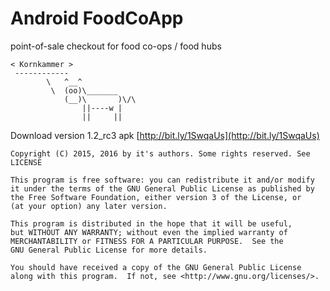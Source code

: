 #  Android FoodCoApp
point-of-sale checkout for food co-ops / food hubs

```
< Kornkammer >
 ------------
        \   ^__^
         \  (oo)\_______
            (__)\       )\/\
                ||----w |
                ||     ||

```

Download version 1.2_rc3 apk [http://bit.ly/1SwqaUs](http://bit.ly/1SwqaUs)


 
    Copyright (C) 2015, 2016 by it's authors. Some rights reserved. See LICENSE

    This program is free software: you can redistribute it and/or modify
    it under the terms of the GNU General Public License as published by
    the Free Software Foundation, either version 3 of the License, or
    (at your option) any later version.

    This program is distributed in the hope that it will be useful,
    but WITHOUT ANY WARRANTY; without even the implied warranty of
    MERCHANTABILITY or FITNESS FOR A PARTICULAR PURPOSE.  See the
    GNU General Public License for more details.

    You should have received a copy of the GNU General Public License
    along with this program.  If not, see <http://www.gnu.org/licenses/>.

